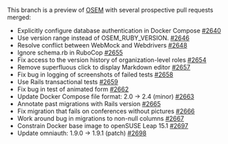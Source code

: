 This branch is a preview of [OSEM] with several prospective pull requests
merged:

- Explicitly configure database authentication in Docker Compose [#2640](https://github.com/openSUSE/osem/pull/2640)
- Use version range instead of OSEM_RUBY_VERSION. [#2646](https://github.com/openSUSE/osem/pull/2646)
- Resolve conflict between WebMock and Webdrivers [#2648](https://github.com/openSUSE/osem/pull/2648)
- Ignore schema.rb in RuboCop [#2655](https://github.com/openSUSE/osem/pull/2655)
- Fix access to the version history of organization-level roles [#2654](https://github.com/openSUSE/osem/pull/2654)
- Remove superfluous click to display Markdown editor [#2657](https://github.com/openSUSE/osem/pull/2657)
- Fix bug in logging of screenshots of failed tests [#2658](https://github.com/openSUSE/osem/pull/2658)
- Use Rails transactional tests [#2659](https://github.com/openSUSE/osem/pull/2659)
- Fix bug in test of animated form [#2662](https://github.com/openSUSE/osem/pull/2662)
- Update Docker Compose file format: 2.0 → 2.4 (minor) [#2663](https://github.com/openSUSE/osem/pull/2663)
- Annotate past migrations with Rails version [#2665](https://github.com/openSUSE/osem/pull/2665)
- Fix migration that fails on conferences without pictures [#2666](https://github.com/openSUSE/osem/pull/2666)
- Work around bug in migrations to non-null columns [#2667](https://github.com/openSUSE/osem/pull/2667)
- Constrain Docker base image to openSUSE Leap 15.1 [#2697](https://github.com/openSUSE/osem/pull/2697)
- Update omniauth: 1.9.0 → 1.9.1 (patch) [#2698](https://github.com/openSUSE/osem/pull/2698)

[osem]: https://github.com/openSUSE/osem
